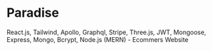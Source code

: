 # Paradise
React.js, Tailwind, Apollo, Graphql, Stripe, Three.js, JWT, Mongoose, Express, Mongo, Bcrypt, Node.js (MERN) - Ecommers Website 
